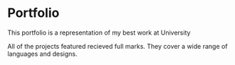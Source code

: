 # Portfolio
This portfolio is a representation of my best work at University

All of the projects featured recieved full marks. They cover a wide range of languages and designs.

